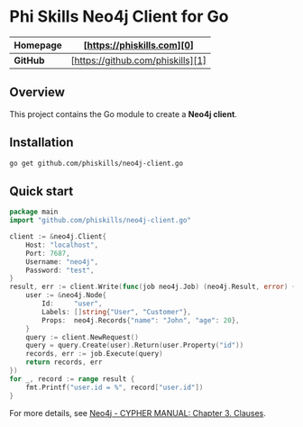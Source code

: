# Phi Skills Neo4j Client for Go

| **Homepage** | [https://phiskills.com][0]        |
| ------------ | --------------------------------- | 
| **GitHub**   | [https://github.com/phiskills][1] |

## Overview

This project contains the Go module to create a **Neo4j client**.  

## Installation

```bash
go get github.com/phiskills/neo4j-client.go
```

## Quick start

```go
package main
import "github.com/phiskills/neo4j-client.go"

client := &neo4j.Client{
	Host: "localhost",
	Port: 7687,
	Username: "neo4j",
	Password: "test",
}
result, err := client.Write(func(job neo4j.Job) (neo4j.Result, error) {
    user := &neo4j.Node{
        Id:     "user",
        Labels: []string{"User", "Customer"},
        Props:  neo4j.Records{"name": "John", "age": 20},
    }
    query := client.NewRequest()
    query = query.Create(user).Return(user.Property("id"))
    records, err := job.Execute(query)
    return records, err
})
for _, record := range result {
    fmt.Printf("user.id = %", record["user.id"])
}
```
For more details, see [Neo4j - CYPHER MANUAL: Chapter 3. Clauses][10].

[0]: https://phiskills.com
[1]: https://github.com/phiskills
[10]: https://neo4j.com/docs/cypher-manual/current/clauses/
